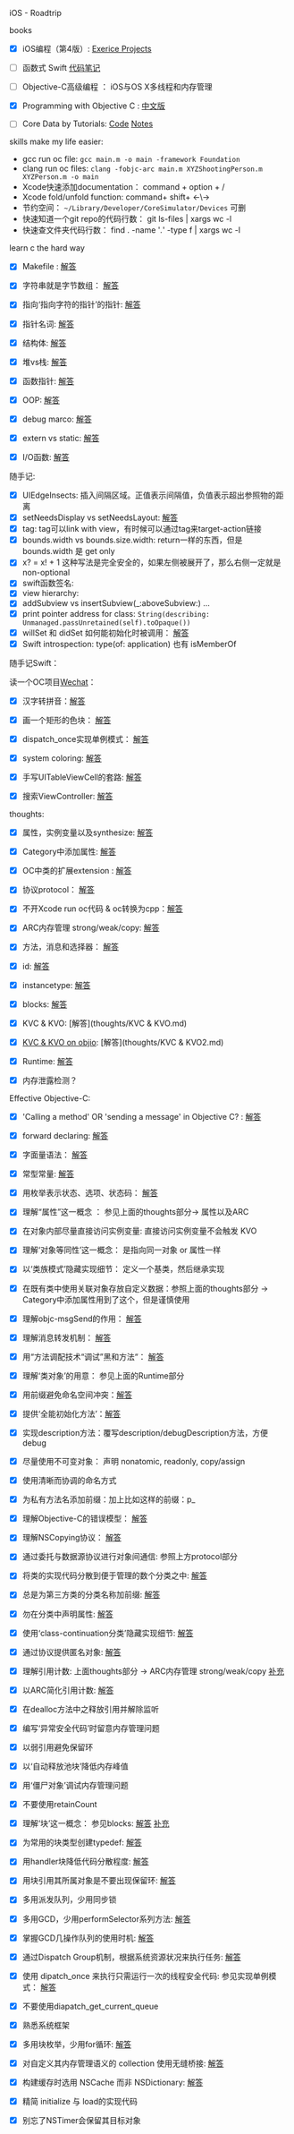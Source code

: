   iOS - Roadtrip
  
  
  books

- [x] iOS编程（第4版）: [Exerice Projects](https://github.com/KrisYu/iOS-Programming-The-Big-Nerd-Ranch-Guide)
- [ ] 函数式 Swift [代码笔记](objccn-functional-swift)
- [ ] Objective-C高级编程 ： iOS与OS X多线程和内存管理
- [x] Programming with Objective C : [中文版](https://github.com/L1l1thLY/Programming-with-Objective-C-in-Chinese)
- [ ] Core Data by Tutorials: [Code](https://github.com/KrisYu/Core-Data-by-Tutorials)  [Notes](Core_Data_by_Tutorials)


skills make my life easier:

- gcc run oc file: `gcc main.m -o main -framework Foundation`
- clang run oc files: `clang -fobjc-arc main.m XYZShootingPerson.m XYZPerson.m -o main`
- Xcode快速添加documentation： command + option + /
- Xcode fold/unfold function: command+ shift+ ←\→
- 节约空间：  `~/Library/Developer/CoreSimulator/Devices` 可删
- 快速知道一个git repo的代码行数：  git ls-files | xargs wc -l
- 快速查文件夹代码行数： find . -name '*.*' -type f | xargs wc -l




learn c the hard way

- [x] Makefile : [解答](lcthw/Makefile.txt)
- [x] 字符串就是字节数组： [解答](lcthw/字符串就是字节数组.txt)
- [x] 指向‘指向字符的指针’的指针: [解答](lcthw/指向‘指向字符的指针’的指针.txt)
- [x] 指针名词: [解答](lcthw/指针名词.txt)
- [x] 结构体: [解答](lcthw/结构体.txt)
- [x] 堆vs栈: [解答](lcthw/堆vs栈.txt)
- [x] 函数指针: [解答](lcthw/函数指针.txt)
- [x] OOP: [解答](lcthw/OOP.txt)
- [x] debug marco: [解答](lcthw/debug.txt)
- [x] extern vs static: [解答](lcthw/extern_and_static.txt)
- [x] I/O函数: [解答](lcthw/iofunction.txt)





随手记:

- [x] UIEdgeInsects: 插入间隔区域。正值表示间隔值，负值表示超出参照物的距离
- [x] setNeedsDisplay vs setNeedsLayout: [解答](thoughts/setNeedsLayout.md)
- [x] tag: tag可以link with view，有时候可以通过tag来target-action链接
- [x] bounds.width vs bounds.size.width: return一样的东西，但是bounds.width 是 get only
- [x] x? = x! + 1 这种写法是完全安全的，如果左侧被展开了，那么右侧一定就是non-optional
- [x] swift函数签名: 
- [x] view hierarchy:
- [x] addSubview vs insertSubview(_:aboveSubview:) ...
- [x] print pointer address for class: `String(describing: Unmanaged.passUnretained(self).toOpaque())`
- [x] willSet 和 didSet 如何能初始化时被调用： [解答](thoughts/willset.md)
- [x] Swift introspection: type(of: application) 也有 isMemberOf

随手记Swift：


读一个OC项目[Wechat](https://github.com/Seanwong933/WeChat)：

- [x] 汉字转拼音：[解答](oc/pinyin.md)
- [x] 画一个矩形的色块： [解答](oc/rectImage.md)
- [x] dispatch_once实现单例模式： [解答](oc/singleton.md) 
- [x] system coloring: [解答](oc/systemColoring.md)
- [x] 手写UITableViewCell的套路: [解答](oc/tableViewCell.md)
- [x] 搜索ViewController: [解答](oc/searchControllerUpdate.md)

 

thoughts:

- [x] 属性，实例变量以及synthesize: [解答](thoughts/属性.md)
- [x] Category中添加属性: [解答](thoughts/Category添加属性.md)
- [x] OC中类的扩展extension : [解答](thoughts/类的扩展.md)
- [x] 协议protocol： [解答](thoughts/协议.md)
- [x] 不开Xcode run oc代码 & oc转换为cpp：[解答](thoughts/Terminal_run_oc_file.md)
- [x] ARC内存管理 strong/weak/copy: [解答](thoughts/ARC自动内存管理.md)
- [x] 方法，消息和选择器： [解答](thoughts/方法，消息和选择器.md)
- [x] id: [解答](thoughts/id.md)
- [x] instancetype: [解答](thoughts/instancetype.md)
- [x] blocks: [解答](thoughts/blocks.md)
- [x] KVC & KVO: [解答](thoughts/KVC & KVO.md)
- [x] [KVC & KVO on objio](https://objccn.io/issue-7-3/): [解答](thoughts/KVC & KVO2.md)
- [x] Runtime: [解答](thoughts/Runtime.md)
- [x] 内存泄露检测？



Effective Objective-C:

- [x] 'Calling a method' OR 'sending a message' in Objective C? : [解答](EOC/EOC01.md)
- [x] forward declaring: [解答](EOC/EOC02.md)
- [x] 字面量语法： [解答](EOC/EOC03.md)
- [x] 常型常量: [解答](EOC/EOC04.md)
- [x] 用枚举表示状态、选项、状态码： [解答](EOC/EOC05.md)
- [x] 理解“属性”这一概念 ： 参见上面的thoughts部分-> 属性以及ARC
- [x] 在对象内部尽量直接访问实例变量: 直接访问实例变量不会触发 KVO
- [x] 理解‘对象等同性’这一概念： 是指向同一对象 or 属性一样
- [x] 以‘类族模式’隐藏实现细节： 定义一个基类，然后继承实现
- [x] 在既有类中使用关联对象存放自定义数据：参照上面的thoughts部分 -> Category中添加属性用到了这个，但是谨慎使用
- [x] 理解objc-msgSend的作用： [解答](EOC/EOC11.md)
- [x] 理解消息转发机制： [解答](thoughts/消息转发.md)
- [x] 用“方法调配技术“调试”黑和方法“： [解答](thoughts/EOC13.md)
- [x] 理解‘类对象’的用意： 参见上面的Runtime部分
- [x] 用前缀避免命名空间冲突：[解答](EOC/EOC15.md)
- [x] 提供‘全能初始化方法’：[解答](EOC/EOC16.md)
- [x] 实现description方法：覆写description/debugDescription方法，方便debug
- [x] 尽量使用不可变对象： 声明 nonatomic, readonly, copy/assign
- [x] 使用清晰而协调的命名方式
- [x] 为私有方法名添加前缀：加上比如这样的前缀：p_
- [x] 理解Objective-C的错误模型： [解答](EOC/EOC21.md)
- [x] 理解NSCopying协议： [解答](EOC/EOC22.md)
- [x] 通过委托与数据源协议进行对象间通信: 参照上方protocol部分
- [x] 将类的实现代码分散到便于管理的数个分类之中: [解答](EOC/EOC24.md)
- [x] 总是为第三方类的分类名称加前缀: [解答](EOC/EOC25.md)
- [x] 勿在分类中声明属性: [解答](EOC/EOC26.md)
- [x] 使用‘class-continuation分类’隐藏实现细节: [解答](EOC/EOC27.md)
- [x] 通过协议提供匿名对象: [解答](EOC/EOC28.md)
- [x] 理解引用计数: 上面thoughts部分 -> ARC内存管理 strong/weak/copy [补充](EOC/EOC29.md)
- [x] 以ARC简化引用计数: [解答](EOC/EOC30.md)
- [x] 在dealloc方法中之释放引用并解除监听
- [x] 编写‘异常安全代码’时留意内存管理问题
- [x] 以弱引用避免保留环
- [x] 以‘自动释放池块’降低内存峰值
- [x] 用‘僵尸对象’调试内存管理问题
- [x] 不要使用retainCount
- [x] 理解‘块’这一概念： 参见blocks: [解答](thoughts/blocks.md) [补充](EOC/EOC37.md)
- [x] 为常用的块类型创建typedef: [解答](EOC/EOC38.md)
- [x] 用handler块降低代码分散程度: [解答](EOC/EOC39.md)
- [x] 用块引用其所属对象是不要出现保留环: [解答](EOC/EOC40.md)
- [x] 多用派发队列，少用同步锁
- [x] 多用GCD，少用performSelector系列方法: [解答](EOC/EOC42.md)
- [x] 掌握GCD几操作队列的使用时机: [解答](EOC/EOC43.md)
- [x] 通过Dispatch Group机制，根据系统资源状况来执行任务: [解答](EOC/EOC44.md)
- [x] 使用 dipatch_once 来执行只需运行一次的线程安全代码: 参见实现单例模式： [解答](oc/singleton.md) 
- [x] 不要使用diapatch_get_current_queue
- [x] 熟悉系统框架
- [x] 多用块枚举，少用for循环: [解答](EOC/EOC48.md)
- [x] 对自定义其内存管理语义的 collection 使用无缝桥接: [解答](EOC/EOC49.md)
- [x] 构建缓存时选用 NSCache 而非 NSDictionary: [解答](EOC/EOC50.md)
- [x] 精简 initialize 与 load的实现代码
- [x] 别忘了NSTimer会保留其目标对象





